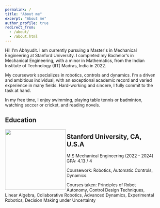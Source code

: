 ```yaml
---
permalink: /
title: "About me"
excerpt: "About me"
author_profile: true
redirect_from: 
  - /about/
  - /about.html
---
```


Hi! I'm Abhyudit. I am currently pursuing a Master's in Mechanical Engineering at Stanford University. I completed my Bachelor's in Mechanical Engineering, with a minor in Mathematics, from the Indian Institute of Technology (IIT) Madras, India in 2022.

My coursework specializes in robotics, controls and dynamics. I'm a driven and ambitious individual, with an exceptional academic record and varied experience in many fields. Hard-working and sincere, I fully commit to the task at hand.

In my free time, I enjoy swimming, playing table tennis or badminton, watching soccer or cricket, and reading novels.

Education
------
<img align="left" width="200" src="https://identity.stanford.edu/wp-content/uploads/sites/3/2020/07/SU_SealColor_web3.png" />

## Stanford University, CA, U.S.A

M.S Mechanical Engineering (2022 - 2024)  GPA: 4.13 / 4

Coursework: Robotics, Automatic Controls, Dynamics

Courses taken: Principles of Robot Autonomy, Control Design Techniques, Linear Algebra, Collaborative Robotics, Advanced Dynamics, Experimental Robotics, Decision Making under Uncertainty
